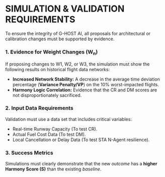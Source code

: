 # SIMULATION & VALIDATION REQUIREMENTS

To ensure the integrity of G-HOST AI, all proposals for architectural or calibration changes must be supported by evidence.

### 1. Evidence for Weight Changes ($\mathbf{W_n}$)
If proposing changes to W1, W2, or W3, the simulation must show the following results on historical flight data networks:
* **Increased Network Stability:** A decrease in the average time deviation percentage (**Variance Penalty/VP**) on the 10% worst-impacted flights.
* **Harmony Logic Correlation:** Evidence that the CR and DM scores are not disproportionately sacrificed.

### 2. Input Data Requirements
Validation must use a data set that includes critical variables:
* Real-time Runway Capacity (To test CR).
* Actual Fuel Cost Data (To test DM).
* Local Cancellation or Delay Data (To test STA N-Agent resilience).

### 3. Success Metrics
Simulations must clearly demonstrate that the new *outcome* has a **higher Harmony Score (S)** than the existing *baseline*.
